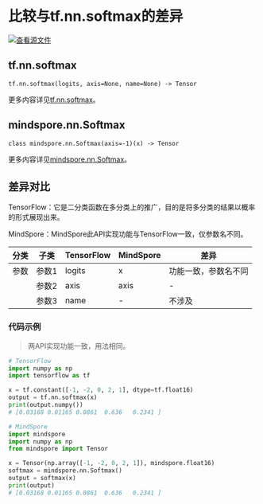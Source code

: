 # 比较与tf.nn.softmax的差异

[![查看源文件](https://mindspore-website.obs.cn-north-4.myhuaweicloud.com/website-images/master/resource/_static/logo_source.png)](https://gitee.com/mindspore/docs/blob/master/docs/mindspore/source_zh_cn/note/api_mapping/tensorflow_diff/Softmax.md)

## tf.nn.softmax

```text
tf.nn.softmax(logits, axis=None, name=None) -> Tensor
```

更多内容详见[tf.nn.softmax](https://tensorflow.google.cn/versions/r2.6/api_docs/python/tf/nn/softmax)。

## mindspore.nn.Softmax

```text
class mindspore.nn.Softmax(axis=-1)(x) -> Tensor
```

更多内容详见[mindspore.nn.Softmax](https://www.mindspore.cn/docs/zh-CN/master/api_python/nn/mindspore.nn.Softmax.html)。

## 差异对比

TensorFlow：它是二分类函数在多分类上的推广，目的是将多分类的结果以概率的形式展现出来。

MindSpore：MindSpore此API实现功能与TensorFlow一致，仅参数名不同。

| 分类 | 子类  | TensorFlow | MindSpore | 差异                                                     |
| ---- | ----- | ---------- | --------- | -------------------------------------------------------- |
| 参数 | 参数1 | logits     | x        | 功能一致，参数名不同 |
|      | 参数2 | axis       | axis      | -                                   |
|      | 参数3 | name       | -      | 不涉及                               |

### 代码示例

> 两API实现功能一致，用法相同。

```python
# TensorFlow
import numpy as np
import tensorflow as tf

x = tf.constant([-1, -2, 0, 2, 1], dtype=tf.float16)
output = tf.nn.softmax(x)
print(output.numpy())
# [0.03168 0.01165 0.0861  0.636   0.2341 ]

# MindSpore
import mindspore
import numpy as np
from mindspore import Tensor

x = Tensor(np.array([-1, -2, 0, 2, 1]), mindspore.float16)
softmax = mindspore.nn.Softmax()
output = softmax(x)
print(output)
# [0.03168 0.01165 0.0861  0.636   0.2341 ]
```
